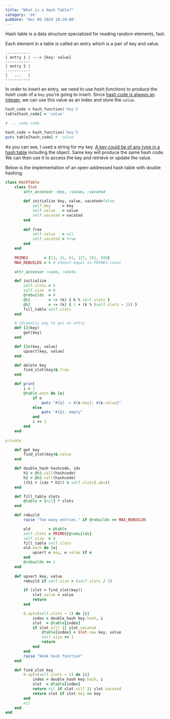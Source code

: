 ```yaml
---
title: "What is a Hash Table?"
category: 'ee'
pubDate: 'Dec 09 2024 18:20:00'
---
```


Hash table is a data structure specialized for reading random elements, fast.

Each element in a table is called an entry which is a pair of key and value.
```text
-----------
| entry 1 | ---> {key: value}
-----------
| entry 2 |
-----------
|   ...   |
-----------
```

In order to insert an entry, we need to use _hash functions_ to produce the _hash code_ of a `key` you're going to insert. Since [hash code is always an integer](/note/hash-code-is-always-an-integer), we can use this value as an index and store the `value`.

```rb
hash_code = hash_function('key')
table[hash_code] = 'value'

# ... some code

hash_code = hash_function('key')
puts table[hash_code] # 'value'
```

As you can see, I used a string for my key. [A key could be of any type in a hash table](/note/a-key-could-be-of-any-type-in-a-hash-table) including the object. Same key will produce the same hash code. We can then use it to access the key and retrieve or update the value.

Below is the implementation of an open-addressed hash table with double hashing.

```rb
class HashTable
    class Slot
        attr_accessor :key, :value, :vacated
        
        def initialize key, value, vacated=false
            self.key     = key
            self.value   = value
            self.vacated = vacated
        end
        
        def free 
            self.value   = nil
            self.vacated = true
        end
    end
    
    PRIMES       = [13, 31, 61, 127, 251, 509]
    MAX_REBUILDS = 6 # Utmost equal to PRIMES.count

    attr_accessor :size, :slots

    def initialize
        self.slots = 5
        self.size  = 0
        @rebuilds  = 0
        @h1        = -> (k) { k % self.slots }
        @h2        = -> (k) { 1 + (k % (self.slots - 1)) }
        fill_table self.slots
    end

    # idiomatic way to get an entry
    def [](key)
        get(key)
    end

    def []=(key, value)
        upsert(key, value)
    end

    def delete key
        find_slot(key)&.free
    end

    def print
        i = 1
        @table.each do |e|
            if e 
                puts "#{i} -> #{e.key}: #{e.value}"
            else
                puts "#{i}. empty"
            end
            i += 1
        end
    end
    
private

    def get key
        find_slot(key)&.value
    end

    def double_hash hashcode, idx
        h1 = @h1.call(hashcode)
        h2 = @h2.call(hashcode)
        ((h1 + (idx * h2)) % self.slots).abs()
    end

    def fill_table slots
        @table = [nil] * slots
    end

    def rebuild
        raise "Too many entries." if @rebuilds >= MAX_REBUILDS

        old        = @table
        self.slots = PRIMES[@rebuilds]
        self.size  = 0
        fill_table self.slots
        old.each do |e|
            upsert e.key, e.value if e
        end
        @rebuilds += 1
    end
   
    def upsert key, value
        rebuild if self.size > (self.slots / 2)

        if (slot = find_slot(key))
            slot.value = value
            return
        end

        0.upto(self.slots - 1) do |i|
            index = double_hash key.hash, i
            slot  = @table[index]
            if slot.nil? || slot.vacated
                @table[index] = Slot.new key, value
                self.size += 1
                return
            end
        end
        raise "Weak hash function"
    end

    def find_slot key
        0.upto(self.slots - 1) do |i|
            index = double_hash key.hash, i 
            slot  = @table[index]
            return nil if slot.nil? || slot.vacated
            return slot if slot.key == key
        end
        nil
    end
end
```